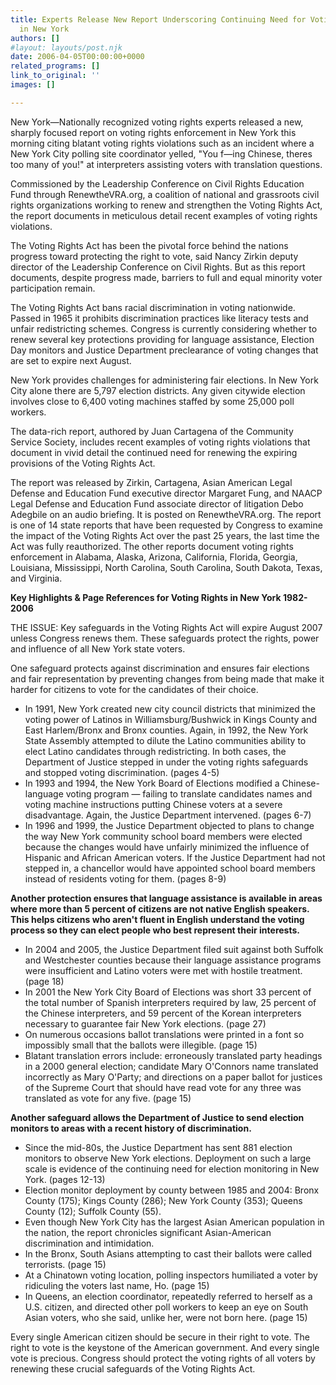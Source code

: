 ```yaml
---
title: Experts Release New Report Underscoring Continuing Need for Voting Rights Enforcement
  in New York
authors: []
#layout: layouts/post.njk
date: 2006-04-05T00:00:00+0000
related_programs: []
link_to_original: ''
images: []

---
```

New York—Nationally recognized voting rights experts released a new, sharply focused report on voting rights enforcement in New York this morning citing blatant voting rights violations such as an incident where a New York City polling site coordinator yelled, "You f—ing Chinese, theres too many of you!" at interpreters assisting voters with translation questions.

Commissioned by the Leadership Conference on Civil Rights Education Fund through RenewtheVRA.org, a coalition of national and grassroots civil rights organizations working to renew and strengthen the Voting Rights Act, the report documents in meticulous detail recent examples of voting rights violations.

The Voting Rights Act has been the pivotal force behind the nations progress toward protecting the right to vote, said Nancy Zirkin deputy director of the Leadership Conference on Civil Rights. But as this report documents, despite progress made, barriers to full and equal minority voter participation remain.

The Voting Rights Act bans racial discrimination in voting nationwide. Passed in 1965 it prohibits discrimination practices like literacy tests and unfair redistricting schemes. Congress is currently considering whether to renew several key protections providing for language assistance, Election Day monitors and Justice Department preclearance of voting changes that are set to expire next August.

New York provides challenges for administering fair elections. In New York City alone there are 5,797 election districts. Any given citywide election involves close to 6,400 voting machines staffed by some 25,000 poll workers.

The data-rich report, authored by Juan Cartagena of the Community Service Society, includes recent examples of voting rights violations that document in vivid detail the continued need for renewing the expiring provisions of the Voting Rights Act.

The report was released by Zirkin, Cartagena, Asian American Legal Defense and Education Fund executive director Margaret Fung, and NAACP Legal Defense and Education Fund associate director of litigation Debo Adegbile on an audio briefing. It is posted on RenewtheVRA.org. The report is one of 14 state reports that have been requested by Congress to examine the impact of the Voting Rights Act over the past 25 years, the last time the Act was fully reauthorized. The other reports document voting rights enforcement in Alabama, Alaska, Arizona, California, Florida, Georgia, Louisiana, Mississippi, North Carolina, South Carolina, South Dakota, Texas, and Virginia.

**Key Highlights & Page References for Voting Rights in New York 1982-2006**

THE ISSUE: Key safeguards in the Voting Rights Act will expire August 2007 unless Congress renews them. These safeguards protect the rights, power and influence of all New York state voters.

One safeguard protects against discrimination and ensures fair elections and fair representation by preventing changes from being made that make it harder for citizens to vote for the candidates of their choice.

* In 1991, New York created new city council districts that minimized the voting power of Latinos in Williamsburg/Bushwick in Kings County and East Harlem/Bronx and Bronx counties. Again, in 1992, the New York State Assembly attempted to dilute the Latino communities ability to elect Latino candidates through redistricting. In both cases, the Department of Justice stepped in under the voting rights safeguards and stopped voting discrimination. (pages 4-5)
* In 1993 and 1994, the New York Board of Elections modified a Chinese-language voting program — failing to translate candidates names and voting machine instructions putting Chinese voters at a severe disadvantage. Again, the Justice Department intervened. (pages 6-7)
* In 1996 and 1999, the Justice Department objected to plans to change the way New York community school board members were elected because the changes would have unfairly minimized the influence of Hispanic and African American voters. If the Justice Department had not stepped in, a chancellor would have appointed school board members instead of residents voting for them. (pages 8-9)

**Another protection ensures that language assistance is available in areas where more than 5 percent of citizens are not native English speakers. This helps citizens who aren't fluent in English understand the voting process so they can elect people who best represent their interests.**

* In 2004 and 2005, the Justice Department filed suit against both Suffolk and Westchester counties because their language assistance programs were insufficient and Latino voters were met with hostile treatment. (page 18)
* In 2001 the New York City Board of Elections was short 33 percent of the total number of Spanish interpreters required by law, 25 percent of the Chinese interpreters, and 59 percent of the Korean interpreters necessary to guarantee fair New York elections. (page 27)
* On numerous occasions ballot translations were printed in a font so impossibly small that the ballots were illegible. (page 15)
* Blatant translation errors include: erroneously translated party headings in a 2000 general election; candidate Mary O'Connors name translated incorrectly as Mary O'Party; and directions on a paper ballot for justices of the Supreme Court that should have read vote for any three was translated as vote for any five. (page 15)

**Another safeguard allows the Department of Justice to send election monitors to areas with a recent history of discrimination.**

* Since the mid-80s, the Justice Department has sent 881 election monitors to observe New York elections. Deployment on such a large scale is evidence of the continuing need for election monitoring in New York. (pages 12-13)
* Election monitor deployment by county between 1985 and 2004: Bronx County (175); Kings County (286); New York County (353); Queens County (12); Suffolk County (55).
* Even though New York City has the largest Asian American population in the nation, the report chronicles significant Asian-American discrimination and intimidation.
* In the Bronx, South Asians attempting to cast their ballots were called terrorists. (page 15)
* At a Chinatown voting location, polling inspectors humiliated a voter by ridiculing the voters last name, Ho. (page 15)
* In Queens, an election coordinator, repeatedly referred to herself as a U.S. citizen, and directed other poll workers to keep an eye on South Asian voters, who she said, unlike her, were not born here. (page 15)

Every single American citizen should be secure in their right to vote. The right to vote is the keystone of the American government. And every single vote is precious. Congress should protect the voting rights of all voters by renewing these crucial safeguards of the Voting Rights Act.